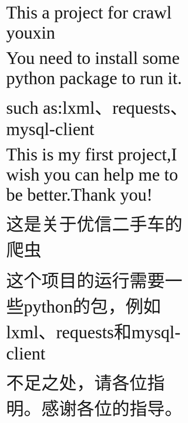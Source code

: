 <font size="13" face="微软雅黑">This a project for crawl youxin</font>

<font size="13" face="微软雅黑">You need to install some python package to run it.</font>

<font size="13" face="微软雅黑">such as:lxml、requests、mysql-client</font>

<font size="13" face="微软雅黑">This is my first project,I wish you can help me to be better.Thank you!</font>

<font size="13" face="微软雅黑">这是关于优信二手车的爬虫</font>

<font size="13" face="微软雅黑">这个项目的运行需要一些python的包，例如lxml、requests和mysql-client</font>

<font size="13" face="微软雅黑">不足之处，请各位指明。感谢各位的指导。</font>
